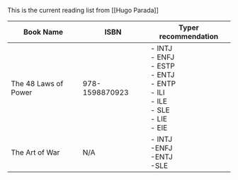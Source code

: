 This is the current reading list from [[Hugo Parada]]

|Book Name|ISBN|Typer recommendation|
| --- | --- | --- |
|The 48 Laws of Power|978-1598870923|- INTJ<br> - ENFJ<br> - ESTP<br> - ENTJ<br> - ENTP<br> - ILI<br> - ILE<br> - SLE<br> - LIE<br> - EIE|
|The Art of War|N/A|- INTJ<br> -ENFJ<br> -ENTJ<br> -SLE|
